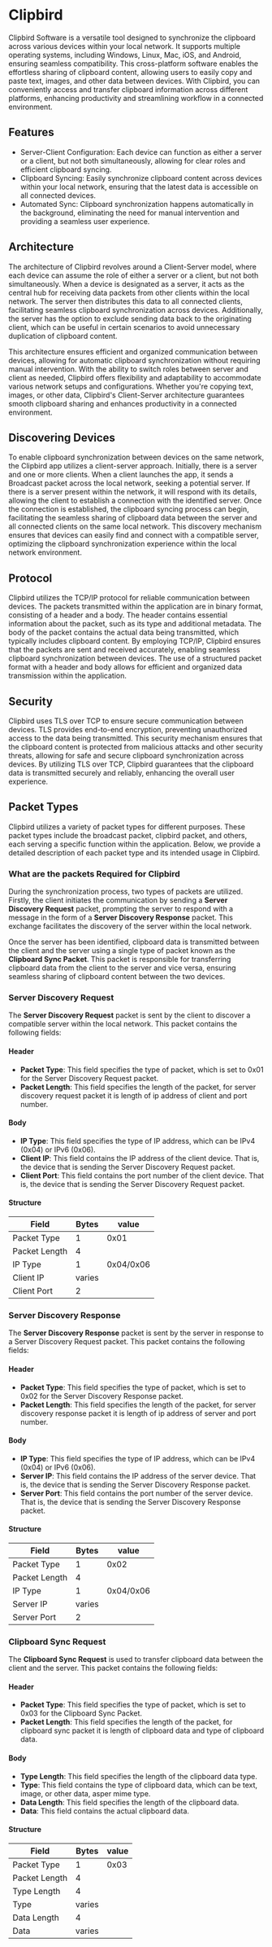 <!--
 Copyright (c) 2023 Sri Lakshmi Kanthan P
 
 This software is released under the MIT License.
 https://opensource.org/licenses/MIT
-->

# Clipbird

Clipbird Software is a versatile tool designed to synchronize the clipboard across various devices within your local network. It supports multiple operating systems, including Windows, Linux, Mac, iOS, and Android, ensuring seamless compatibility. This cross-platform software enables the effortless sharing of clipboard content, allowing users to easily copy and paste text, images, and other data between devices. With Clipbird, you can conveniently access and transfer clipboard information across different platforms, enhancing productivity and streamlining workflow in a connected environment.

## Features

- Server-Client Configuration: Each device can function as either a server or a client, but not both simultaneously, allowing for clear roles and efficient clipboard syncing.
- Clipboard Syncing: Easily synchronize clipboard content across devices within your local network, ensuring that the latest data is accessible on all connected devices.
- Automated Sync: Clipboard synchronization happens automatically in the background, eliminating the need for manual intervention and providing a seamless user experience.

## Architecture

The architecture of Clipbird revolves around a Client-Server model, where each device can assume the role of either a server or a client, but not both simultaneously. When a device is designated as a server, it acts as the central hub for receiving data packets from other clients within the local network. The server then distributes this data to all connected clients, facilitating seamless clipboard synchronization across devices. Additionally, the server has the option to exclude sending data back to the originating client, which can be useful in certain scenarios to avoid unnecessary duplication of clipboard content.

This architecture ensures efficient and organized communication between devices, allowing for automatic clipboard synchronization without requiring manual intervention. With the ability to switch roles between server and client as needed, Clipbird offers flexibility and adaptability to accommodate various network setups and configurations. Whether you're copying text, images, or other data, Clipbird's Client-Server architecture guarantees smooth clipboard sharing and enhances productivity in a connected environment.

## Discovering Devices

To enable clipboard synchronization between devices on the same network, the Clipbird app utilizes a client-server approach. Initially, there is a server and one or more clients. When a client launches the app, it sends a Broadcast packet across the local network, seeking a potential server. If there is a server present within the network, it will respond with its details, allowing the client to establish a connection with the identified server. Once the connection is established, the clipboard syncing process can begin, facilitating the seamless sharing of clipboard data between the server and all connected clients on the same local network. This discovery mechanism ensures that devices can easily find and connect with a compatible server, optimizing the clipboard synchronization experience within the local network environment.

## Protocol

Clipbird utilizes the TCP/IP protocol for reliable communication between devices. The packets transmitted within the application are in binary format, consisting of a header and a body. The header contains essential information about the packet, such as its type and additional metadata. The body of the packet contains the actual data being transmitted, which typically includes clipboard content. By employing TCP/IP, Clipbird ensures that the packets are sent and received accurately, enabling seamless clipboard synchronization between devices. The use of a structured packet format with a header and body allows for efficient and organized data transmission within the application.

## Security

Clipbird uses TLS over TCP to ensure secure communication between devices. TLS provides end-to-end encryption, preventing unauthorized access to the data being transmitted. This security mechanism ensures that the clipboard content is protected from malicious attacks and other security threats, allowing for safe and secure clipboard synchronization across devices. By utilizing TLS over TCP, Clipbird guarantees that the clipboard data is transmitted securely and reliably, enhancing the overall user experience.

## Packet Types

Clipbird utilizes a variety of packet types for different purposes. These packet types include the broadcast packet, clipbird packet, and others, each serving a specific function within the application. Below, we provide a detailed description of each packet type and its intended usage in Clipbird.

### What are the packets Required for Clipbird

During the synchronization process, two types of packets are utilized. Firstly, the client initiates the communication by sending a **Server Discovery Request** packet, prompting the server to respond with a message in the form of a **Server Discovery Response** packet. This exchange facilitates the discovery of the server within the local network.

Once the server has been identified, clipboard data is transmitted between the client and the server using a single type of packet known as the **Clipboard Sync Packet**. This packet is responsible for transferring clipboard data from the client to the server and vice versa, ensuring seamless sharing of clipboard content between the two devices.

### Server Discovery Request

The **Server Discovery Request** packet is sent by the client to discover a compatible server within the local network. This packet contains the following fields:

#### Header

- **Packet Type**: This field specifies the type of packet, which is set to 0x01 for the Server Discovery Request packet.
- **Packet Length**: This field specifies the length of the packet, for server discovery request packet it is length of ip address of client and port number.

#### Body

- **IP Type**: This field specifies the type of IP address, which can be IPv4 (0x04) or IPv6 (0x06).
- **Client IP**: This field contains the IP address of the client device. That is, the device that is sending the Server Discovery Request packet.
- **Client Port**: This field contains the port number of the client device. That is, the device that is sending the Server Discovery Request packet.

#### Structure

| Field           | Bytes  | value     |
|-----------------|--------|-----------|
| Packet Type     | 1      | 0x01      |
| Packet Length   | 4      |           |
| IP Type         | 1      | 0x04/0x06 |
| Client IP       | varies |           |
| Client Port     | 2      |           |

### Server Discovery Response

The **Server Discovery Response** packet is sent by the server in response to a Server Discovery Request packet. This packet contains the following fields:

#### Header

- **Packet Type**: This field specifies the type of packet, which is set to 0x02 for the Server Discovery Response packet.
- **Packet Length**: This field specifies the length of the packet, for server discovery response packet it is length of ip address of server and port number.

#### Body

- **IP Type**: This field specifies the type of IP address, which can be IPv4 (0x04) or IPv6 (0x06).
- **Server IP**: This field contains the IP address of the server device. That is, the device that is sending the Server Discovery Response packet.
- **Server Port**: This field contains the port number of the server device. That is, the device that is sending the Server Discovery Response packet.

#### Structure

| Field           | Bytes  | value     |
|-----------------|--------|-----------|
| Packet Type     | 1      | 0x02      |
| Packet Length   | 4      |           |
| IP Type         | 1      | 0x04/0x06 |
| Server IP       | varies |           |
| Server Port     | 2      |           |


### Clipboard Sync Request

The **Clipboard Sync Request** is used to transfer clipboard data between the client and the server. This packet contains the following fields:

#### Header

- **Packet Type**: This field specifies the type of packet, which is set to 0x03 for the Clipboard Sync Packet.
- **Packet Length**: This field specifies the length of the packet, for clipboard sync packet it is length of clipboard data and type of clipboard data.

#### Body

- **Type Length**: This field specifies the length of the clipboard data type.
- **Type**: This field contains the type of clipboard data, which can be text, image, or other data, asper mime type.
- **Data Length**: This field specifies the length of the clipboard data.
- **Data**: This field contains the actual clipboard data.

#### Structure

| Field           | Bytes | value |
|-----------------|-------| ----- |
| Packet Type     | 1     | 0x03  |
| Packet Length   | 4     |       |
| Type Length     | 4     |       |
| Type            | varies|       |
| Data Length     | 4     |       |
| Data            | varies|       |
